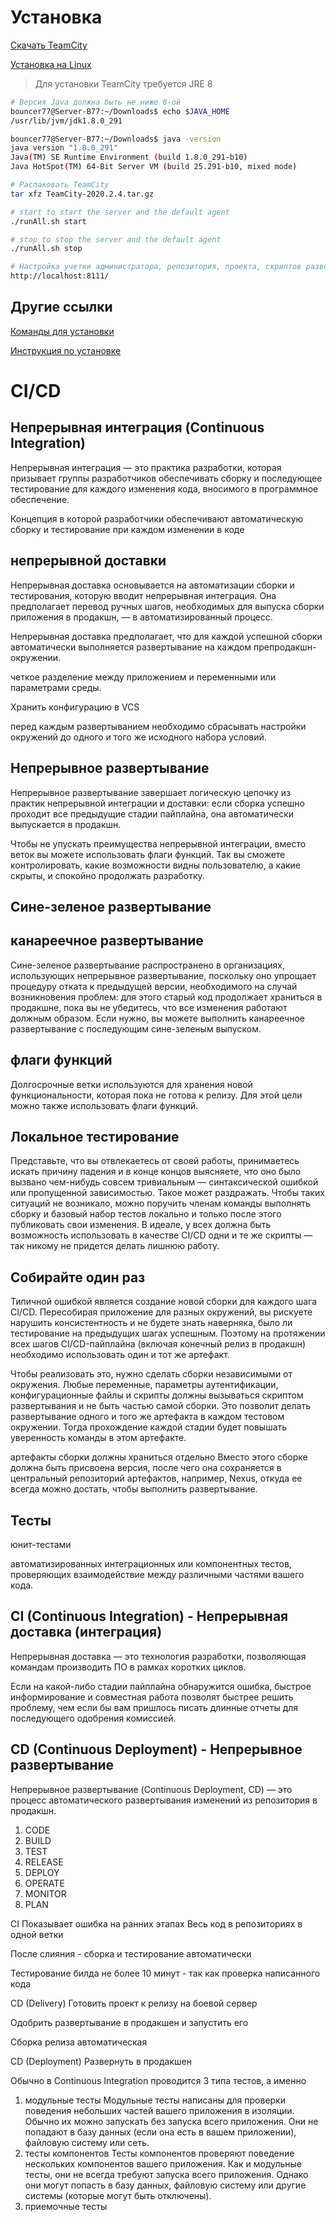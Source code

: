 # Установка

[Скачать TeamCity](https://www.jetbrains.com/ru-ru/teamcity/)

[Установка на Linux](https://www.jetbrains.com/help/teamcity/installation-quick-start.html#on+Linux+and+OS+X)

> Для установки TeamCity требуется JRE 8


```bash
# Версия Java должна быть не ниже 8-ой
bouncer77@Server-B77:~/Downloads$ echo $JAVA_HOME
/usr/lib/jvm/jdk1.8.0_291

bouncer77@Server-B77:~/Downloads$ java -version
java version "1.8.0_291"
Java(TM) SE Runtime Environment (build 1.8.0_291-b10)
Java HotSpot(TM) 64-Bit Server VM (build 25.291-b10, mixed mode)

# Распаковать TeamCity
tar xfz TeamCity-2020.2.4.tar.gz

# start to start the server and the default agent
./runAll.sh start

# stop to stop the server and the default agent
./runAll.sh stop

# Настройка учетки администратора, репозитория, проекта, скриптов развертывания
http://localhost:8111/
```

## Другие ссылки

[Команды для установки](https://www.jetbrains.com/help/teamcity/installing-and-configuring-the-teamcity-server.html#Starting+TeamCity+server)

[Инструкция по установке](https://www.jetbrains.com/help/teamcity/installing-and-configuring-the-teamcity-server.html#Unattended+TeamCity+server+installation)

# CI/CD

## Непрерывная интеграция (Continuous Integration)


Непрерывная интеграция — это практика разработки, которая призывает группы разработчиков обеспечивать сборку и последующее тестирование для каждого изменения кода, вносимого в программное обеспечение.

Концепция в которой разработчики обеспечивают автоматическую сборку и тестирование при каждом изменении в коде

## непрерывной доставки

Непрерывная доставка основывается на автоматизации сборки и тестирования, которую вводит непрерывная интеграция. Она предполагает перевод ручных шагов, необходимых для выпуска сборки приложения в продакшн, — в автоматизированный процесс.

Непрерывная доставка предполагает, что для каждой успешной сборки автоматически выполняется развертывание на каждом препродакшн-окружении.

четкое разделение между приложением и переменными или параметрами среды.

Хранить конфигурацию в VCS

перед каждым развертыванием необходимо сбрасывать настройки окружений до одного и того же исходного набора условий.

## Непрерывное развертывание

Непрерывное развертывание завершает логическую цепочку из практик непрерывной интеграции и доставки: если сборка успешно проходит все предыдущие стадии пайплайна, она автоматически выпускается в продакшн.

Чтобы не упускать преимущества непрерывной интеграции, вместо веток вы можете использовать флаги функций. Так вы сможете контролировать, какие возможности видны пользователю, а какие скрыты, и спокойно продолжать разработку.


## Сине-зеленое развертывание
## канареечное развертывание

Сине-зеленое развертывание распространено в организациях, использующих непрерывное развертывание, поскольку оно упрощает процедуру отката к предыдущей версии, необходимого на случай возникновения проблем: для этого старый код продолжает храниться в продакшне, пока вы не убедитесь, что все изменения работают должным образом. Если нужно, вы можете выполнить канареечное развертывание с последующим сине-зеленым выпуском.

## флаги функций

Долгосрочные ветки используются для хранения новой функциональности, которая пока не готова к релизу. Для этой цели можно также использовать флаги функций.

## Локальное тестирование

Представьте, что вы отвлекаетесь от своей работы, принимаетесь искать причину падения и в конце концов выясняете, что оно было вызвано чем-нибудь совсем тривиальным — синтаксической ошибкой или пропущенной зависимостью. Такое может раздражать. Чтобы таких ситуаций не возникало, можно поручить членам команды выполнять сборку и базовый набор тестов локально и только после этого публиковать свои изменения. В идеале, у всех должна быть возможность использовать в качестве CI/CD одни и те же скрипты — так никому не придется делать лишнюю работу.

## Собирайте один раз

Типичной ошибкой является создание новой сборки для каждого шага CI/CD. Пересобирая приложение для разных окружений, вы рискуете нарушить консистентность и не будете знать наверняка, было ли тестирование на предыдущих шагах успешным. Поэтому на протяжении всех шагов CI/CD-пайплайна (включая конечный релиз в продакшн) необходимо использовать один и тот же артефакт.

Чтобы реализовать это, нужно сделать сборки независимыми от окружения. Любые переменные, параметры аутентификации, конфигурационные файлы и скрипты должны вызываться скриптом развертывания и не быть частью самой сборки. Это позволит делать развертывание одного и того же артефакта в каждом тестовом окружении. Тогда прохождение каждой стадии будет повышать уверенность команды в этом артефакте.

артефакты сборки должны храниться отдельно
Вместо этого сборке должна быть присвоена версия, после чего она сохраняется в центральный репозиторий артефактов, например, Nexus, откуда ее всегда можно достать, чтобы выполнить развертывание.

## Тесты

юнит-тестами

автоматизированных интеграционных или компонентных тестов, проверяющих взаимодействие между различными частями вашего кода.








## CI (Continuous Integration) - Непрерывная доставка (интеграция)

Непрерывная доставка — это технология разработки, позволяющая командам производить ПО в рамках коротких циклов.

Если на какой-либо стадии пайплайна обнаружится ошибка, быстрое информирование и совместная работа позволят быстрее решить проблему, чем если бы вам пришлось писать длинные отчеты для последующего одобрения комиссией.

## CD (Continuous Deployment) - Непрерывное развертывание

Непрерывное развертывание (Continuous Deployment, CD) — это процесс автоматического развертывания изменений из репозитория в продакшн.




1. CODE 
2. BUILD
3. TEST
4. RELEASE
5. DEPLOY 
6. OPERATE
7. MONITOR
8. PLAN

CI
Показывает ошибка на ранних этапах
Весь код в репозиториях в одной ветки

После слияния - сборка и тестирование автоматически

Тестирование билда не более 10 минут - так как проверка написанного кода

CD (Delivery)
Готовить проект к релизу на боевой сервер

Одобрить развертывание в продакшен и запустить его

Сборка релиза автоматическая

CD (Deployment)
Развернуть в продакшен

Обычно в Continuous Integration проводится 3 типа тестов, а именно 

1. модульные тесты
	Модульные тесты написаны для проверки поведения небольших частей вашего приложения в изоляции. Обычно их можно запускать без запуска всего приложения. Они не попадают в базу данных (если она есть в вашем приложении), файловую систему или сеть. 
2. тесты компонентов
	Тесты компонентов проверяют поведение нескольких компонентов вашего приложения. Как и модульные тесты, они не всегда требуют запуска всего приложения. Однако они могут попасть в базу данных, файловую систему или другие системы (которые могут быть отключены).
3. приемочные тесты
